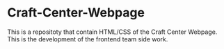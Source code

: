 # Craft-Center-Webpage
This is a repositoty that contain HTML/CSS of the Craft Center Webpage. This is the development of the frontend team side work.
